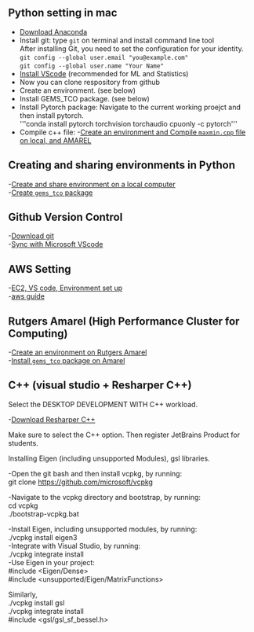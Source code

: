 ## Python setting in mac     
- [Download Anaconda](https://www.anaconda.com/download)    
- Install git: type ```git``` on terminal and install command line tool   
  After installing Git, you need to set the configuration for your identity.   
  ```git config --global user.email "you@example.com"```     
  ```git config --global user.name "Your Name"```      
- [Install VScode](https://code.visualstudio.com/)   (recommended for ML and Statistics)
- Now you can clone respository from github    
- Create an environment. (see below)    
- Install GEMS_TCO package. (see below)    
- Install Pytorch package: Navigate to the current working proejct and then install pytorch.   
'''conda install pytorch torchvision torchaudio cpuonly -c pytorch'''     
- Compile c++ file:
-[Create an environment and Compile ```maxmin.cpp``` file on local, and AMAREL](faiss_env.md)

## Creating and sharing environments in Python

-[Create and share environment on a local computer](install_python.md)   
-[Create ```gems_tco``` package](install_gems_tco_local.md)   

## Github Version Control   
-[Download git](https://git-scm.com/downloads/win)    
-[Sync with Microsoft VScode](github_version_control.md)   

## AWS Setting
-[EC2, VS code, Environment set up](aws_ec2_vs_code_environment.md)     
-[aws guide](aws.md)   

## Rutgers Amarel (High Performance Cluster for Computing)

-[Create an environment on Rutgers Amarel](amarel_environment.md)      
-[Install ```gems_tco``` package on Amarel](install_mypackage_amarel.md)       

## C++ (visual studio + Resharper C++)

Select the DESKTOP DEVELOPMENT WITH C++ workload.

-[Download Resharper C++](https://www.jetbrains.com/resharper-cpp/download/download-thanks.html?platform=windows)

Make sure to select the C++ option. Then register JetBrains Product for students.

Installing Eigen (including unsupported Modules), gsl libraries. 

-Open the git bash and then install vcpkg, by running:        
git clone https://github.com/microsoft/vcpkg              

-Navigate to the vcpkg directory and bootstrap, by running:           
cd vcpkg       
./bootstrap-vcpkg.bat          

-Install Eigen, including unsupported modules, by running:                
./vcpkg install eigen3                        
-Integrate with Visual Studio, by running:                   
./vcpkg integrate install                        
-Use Eigen in your project:               
#include <Eigen/Dense>                  
#include <unsupported/Eigen/MatrixFunctions>                   

Similarly,       
./vcpkg install gsl             
./vcpkg integrate install                
#include <gsl/gsl_sf_bessel.h>                    
















